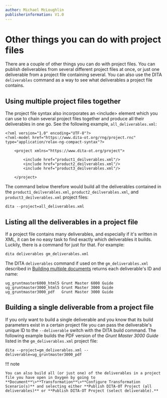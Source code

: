 ```yaml
---
author: Michael McLoughlin
publisherinformation: V1.0
---
```


# Other things you can do with project files

There are a couple of other things you can do with project files. You can publish deliverables from several different project files at once, or just one deliverable from a project file containing several. You can also use the DITA `deliverables` command as a way to see what deliverables a project file contains.

## Using multiple project files together

The project file syntax also incorporates an <include\> element which you can use to chain several project files together and produce all their deliverables in one go. See the following example, `all_deliverables.xml`:

```language-xml
<?xml version="1.0" encoding="UTF-8"?>
<?xml-model href="https://www.dita-ot.org/rng/project.rnc" type="application/relax-ng-compact-syntax"?>

    <project xmlns="https://www.dita-ot.org/project">
    
        <include href="product1_deilverables.xml"/>
        <include href="product2_deilverables.xml"/>
        <include href="product3_deilverables.xml"/>
        
    </project>        
```

The command below therefore would build all the deliverables contained in the `product1_deilverables.xml`, `product2_deilverables.xml`, and `product3_deilverables.xml` project files:

```console
dita --project=all_deliverables.xml
```

## Listing all the deliverables in a project file

If a project file contains many deliverables, and especially if it's written in XML, it can be no easy task to find exactly which deliverables it builds. Luckily, there is a command for just for that. For example:

```console
dita deliverables gm_deliverables.xml
```

The DITA `deliverables` command if used on the `gm_deliverables.xml` described in [Building multiple documents](build-multiple-docs.md) returns each deliverable's ID and name:

```console
ug_gruntmaster6000_html5 Grunt Master 6000 Guide
ug_gruntmaster3000_html5 Grunt Master 3000 Guide
ug_gruntmaster3000_pdf   Grunt Master 3000 Guide
```

## Building a single deliverable from a project file

If you only want to build a single deliverable and you know that its build parameters exist in a certain project file you can pass the deliverable's unique ID to the `--deliverable` switch with the DITA build command. The following example builds the PDF version of the *Grunt Master 3000 Guide* listed in the `gm_deliverables.xml` project file:

```language-bourne
dita --project=gm_deliverables.xml --deliverable=ug_gruntmaster3000_pdf
```

!!! note

    You can also build all (or just one) of the deliverables in a project file you have open in Oxygen by going to **Document**\>**Transformation**\>**Configure Transformation Scenario(s)** and selecting either **Publish DITA-OT Project (all deliverables)** or **Publish DITA-OT Project (select deliverable).**
